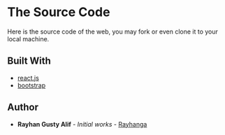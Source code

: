 # The Source Code

Here is the source code of the web, you may fork or even clone it to your local machine.

## Built With

* [react.js](https://reactjs.org/)
* [bootstrap](https://getbootstrap.com/)

## Author

* **Rayhan Gusty Alif** - *Initial works* - [Rayhanga](https://github.com/Rayhanga)
